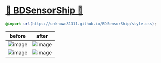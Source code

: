 # [🔗 BDSensorShip 🔗](https://unknown81311.github.io/BDSensorShip)
```css
@import url(https://unknown81311.github.io/BDSensorShip/style.css);
```
| before  | after |
| ------------- | ------------- |
| ![image](https://github.com/unknown81311/BDSensorShip/assets/43104779/afeffe12-4d5b-42e3-8734-474cc28933c6) | ![image](https://github.com/unknown81311/BDSensorShip/assets/43104779/c8f4ac1e-535a-4baf-897d-ab6db935c1ed) |
| ![image](https://github.com/unknown81311/BDSensorShip/assets/43104779/60f2ec62-401f-4579-a46d-d7be2d0f473d) | ![image](https://github.com/unknown81311/BDSensorShip/assets/43104779/3cdaf7fb-cf75-493d-a390-5c8e0528ea4e) |

